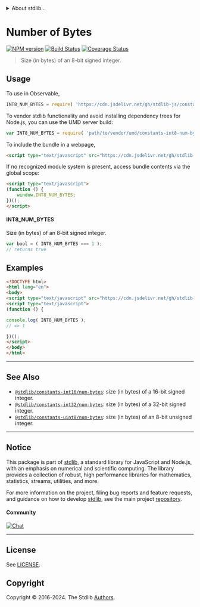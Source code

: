 <!--

@license Apache-2.0

Copyright (c) 2018 The Stdlib Authors.

Licensed under the Apache License, Version 2.0 (the "License");
you may not use this file except in compliance with the License.
You may obtain a copy of the License at

   http://www.apache.org/licenses/LICENSE-2.0

Unless required by applicable law or agreed to in writing, software
distributed under the License is distributed on an "AS IS" BASIS,
WITHOUT WARRANTIES OR CONDITIONS OF ANY KIND, either express or implied.
See the License for the specific language governing permissions and
limitations under the License.

-->


<details>
  <summary>
    About stdlib...
  </summary>
  <p>We believe in a future in which the web is a preferred environment for numerical computation. To help realize this future, we've built stdlib. stdlib is a standard library, with an emphasis on numerical and scientific computation, written in JavaScript (and C) for execution in browsers and in Node.js.</p>
  <p>The library is fully decomposable, being architected in such a way that you can swap out and mix and match APIs and functionality to cater to your exact preferences and use cases.</p>
  <p>When you use stdlib, you can be absolutely certain that you are using the most thorough, rigorous, well-written, studied, documented, tested, measured, and high-quality code out there.</p>
  <p>To join us in bringing numerical computing to the web, get started by checking us out on <a href="https://github.com/stdlib-js/stdlib">GitHub</a>, and please consider <a href="https://opencollective.com/stdlib">financially supporting stdlib</a>. We greatly appreciate your continued support!</p>
</details>

# Number of Bytes

[![NPM version][npm-image]][npm-url] [![Build Status][test-image]][test-url] [![Coverage Status][coverage-image]][coverage-url] <!-- [![dependencies][dependencies-image]][dependencies-url] -->

> Size (in bytes) of an 8-bit signed integer.



<section class="usage">

## Usage

To use in Observable,

```javascript
INT8_NUM_BYTES = require( 'https://cdn.jsdelivr.net/gh/stdlib-js/constants-int8-num-bytes@umd/browser.js' )
```

To vendor stdlib functionality and avoid installing dependency trees for Node.js, you can use the UMD server build:

```javascript
var INT8_NUM_BYTES = require( 'path/to/vendor/umd/constants-int8-num-bytes/index.js' )
```

To include the bundle in a webpage,

```html
<script type="text/javascript" src="https://cdn.jsdelivr.net/gh/stdlib-js/constants-int8-num-bytes@umd/browser.js"></script>
```

If no recognized module system is present, access bundle contents via the global scope:

```html
<script type="text/javascript">
(function () {
    window.INT8_NUM_BYTES;
})();
</script>
```

#### INT8_NUM_BYTES

Size (in bytes) of an 8-bit signed integer.

```javascript
var bool = ( INT8_NUM_BYTES === 1 );
// returns true
```

</section>

<!-- /.usage -->

<section class="examples">

## Examples

<!-- TODO: better example -->

<!-- eslint no-undef: "error" -->

```html
<!DOCTYPE html>
<html lang="en">
<body>
<script type="text/javascript" src="https://cdn.jsdelivr.net/gh/stdlib-js/constants-int8-num-bytes@umd/browser.js"></script>
<script type="text/javascript">
(function () {

console.log( INT8_NUM_BYTES );
// => 1

})();
</script>
</body>
</html>
```

</section>

<!-- /.examples -->

<!-- Section for related `stdlib` packages. Do not manually edit this section, as it is automatically populated. -->

<section class="related">

* * *

## See Also

-   <span class="package-name">[`@stdlib/constants-int16/num-bytes`][@stdlib/constants/int16/num-bytes]</span><span class="delimiter">: </span><span class="description">size (in bytes) of a 16-bit signed integer.</span>
-   <span class="package-name">[`@stdlib/constants-int32/num-bytes`][@stdlib/constants/int32/num-bytes]</span><span class="delimiter">: </span><span class="description">size (in bytes) of a 32-bit signed integer.</span>
-   <span class="package-name">[`@stdlib/constants-uint8/num-bytes`][@stdlib/constants/uint8/num-bytes]</span><span class="delimiter">: </span><span class="description">size (in bytes) of an 8-bit unsigned integer.</span>

</section>

<!-- /.related -->

<!-- Section for all links. Make sure to keep an empty line after the `section` element and another before the `/section` close. -->


<section class="main-repo" >

* * *

## Notice

This package is part of [stdlib][stdlib], a standard library for JavaScript and Node.js, with an emphasis on numerical and scientific computing. The library provides a collection of robust, high performance libraries for mathematics, statistics, streams, utilities, and more.

For more information on the project, filing bug reports and feature requests, and guidance on how to develop [stdlib][stdlib], see the main project [repository][stdlib].

#### Community

[![Chat][chat-image]][chat-url]

---

## License

See [LICENSE][stdlib-license].


## Copyright

Copyright &copy; 2016-2024. The Stdlib [Authors][stdlib-authors].

</section>

<!-- /.stdlib -->

<!-- Section for all links. Make sure to keep an empty line after the `section` element and another before the `/section` close. -->

<section class="links">

[npm-image]: http://img.shields.io/npm/v/@stdlib/constants-int8-num-bytes.svg
[npm-url]: https://npmjs.org/package/@stdlib/constants-int8-num-bytes

[test-image]: https://github.com/stdlib-js/constants-int8-num-bytes/actions/workflows/test.yml/badge.svg?branch=main
[test-url]: https://github.com/stdlib-js/constants-int8-num-bytes/actions/workflows/test.yml?query=branch:main

[coverage-image]: https://img.shields.io/codecov/c/github/stdlib-js/constants-int8-num-bytes/main.svg
[coverage-url]: https://codecov.io/github/stdlib-js/constants-int8-num-bytes?branch=main

<!--

[dependencies-image]: https://img.shields.io/david/stdlib-js/constants-int8-num-bytes.svg
[dependencies-url]: https://david-dm.org/stdlib-js/constants-int8-num-bytes/main

-->

[chat-image]: https://img.shields.io/gitter/room/stdlib-js/stdlib.svg
[chat-url]: https://app.gitter.im/#/room/#stdlib-js_stdlib:gitter.im

[stdlib]: https://github.com/stdlib-js/stdlib

[stdlib-authors]: https://github.com/stdlib-js/stdlib/graphs/contributors

[umd]: https://github.com/umdjs/umd
[es-module]: https://developer.mozilla.org/en-US/docs/Web/JavaScript/Guide/Modules

[deno-url]: https://github.com/stdlib-js/constants-int8-num-bytes/tree/deno
[deno-readme]: https://github.com/stdlib-js/constants-int8-num-bytes/blob/deno/README.md
[umd-url]: https://github.com/stdlib-js/constants-int8-num-bytes/tree/umd
[umd-readme]: https://github.com/stdlib-js/constants-int8-num-bytes/blob/umd/README.md
[esm-url]: https://github.com/stdlib-js/constants-int8-num-bytes/tree/esm
[esm-readme]: https://github.com/stdlib-js/constants-int8-num-bytes/blob/esm/README.md
[branches-url]: https://github.com/stdlib-js/constants-int8-num-bytes/blob/main/branches.md

[stdlib-license]: https://raw.githubusercontent.com/stdlib-js/constants-int8-num-bytes/main/LICENSE

<!-- <related-links> -->

[@stdlib/constants/int16/num-bytes]: https://github.com/stdlib-js/constants-int16-num-bytes/tree/umd

[@stdlib/constants/int32/num-bytes]: https://github.com/stdlib-js/constants-int32-num-bytes/tree/umd

[@stdlib/constants/uint8/num-bytes]: https://github.com/stdlib-js/constants-uint8-num-bytes/tree/umd

<!-- </related-links> -->

</section>

<!-- /.links -->
